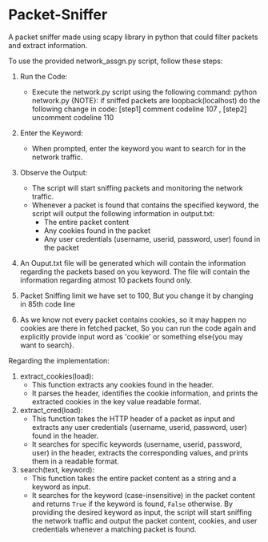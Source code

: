 # Packet-Sniffer
A packet sniffer made using scapy library in python that could filter packets and extract information.

To use the provided network_assgn.py script, follow these steps:
1. Run the Code:
   - Execute the network.py script using the following command:
           python network.py
   {NOTE}: if sniffed packets are loopback(localhost) do the following change in code: [step1] comment codeline 107 , [step2] uncomment codeline 110
2. Enter the Keyword:
   - When prompted, enter the keyword you want to search for in the network traffic.
3. Observe the Output:
   - The script will start sniffing packets and monitoring the network traffic.
   - Whenever a packet is found that contains the specified keyword, the script will output the following information in output.txt:
     - The entire packet content
     - Any cookies found in the packet
     - Any user credentials (username, userid, password, user) found in the packet
4. An Ouput.txt file will be generated which will contain the information regarding the packets based on you keyword.
   The file will contain the information regarding atmost 10 packets found only.

5. Packet Sniffing limit we have set to 100, But you change it by changing in 85th code line
6. As we know not every packet contains cookies, so it may happen no cookies are there in fetched packet, So you can run the code again and explicitly provide input word as 'cookie' or something else{you may want to search}.
 
Regarding the implementation:
1. extract_cookies(load):
   - This function extracts any cookies found in the header.
   - It parses the header, identifies the cookie information, and prints the extracted cookies in the key value readable format.
2. extract_cred(load):
   - This function takes the HTTP header of a packet as input and extracts any user credentials (username, userid, password, user) found in the header.
   - It searches for specific keywords (username, userid, password, user) in the header, extracts the corresponding values, and prints them in a readable format.
3. search(text, keyword):
   - This function takes the entire packet content as a string and a keyword as input.
   - It searches for the keyword (case-insensitive) in the packet content and returns `True` if the keyword is found, `False` otherwise.
By providing the desired keyword as input, the script will start sniffing the network traffic and output the packet content, cookies, and user credentials whenever a matching packet is found.


